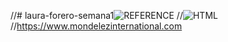 //# laura-forero-semana1![REFERENCE](https://user-images.githubusercontent.com/88736367/216514256-758746ef-e456-4cc1-bc18-3e40f282b389.png)
//![HTML](https://user-images.githubusercontent.com/88736367/216514313-78e1a194-6f35-47fa-9dd3-dfc20cdcedd6.png)
//https://www.mondelezinternational.com
